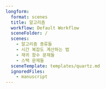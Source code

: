 ```yaml
---
longform:
  format: scenes
  title: 알고리즘
  workflow: Default Workflow
  sceneFolder: /
  scenes:
    - 알고리즘 종류들
    - 시간 복잡도 계산하는 법
    - 재귀 함수 문제들
    - 스택 문제들
  sceneTemplate: templates/quartz.md
  ignoredFiles:
    - manuscript
---
```

